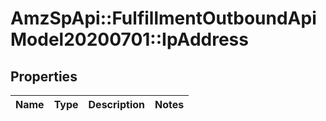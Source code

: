 # AmzSpApi::FulfillmentOutboundApiModel20200701::IpAddress

## Properties
Name | Type | Description | Notes
------------ | ------------- | ------------- | -------------

